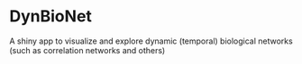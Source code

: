 # DynBioNet
A shiny app to visualize and explore dynamic (temporal) biological networks (such as correlation networks and others)

